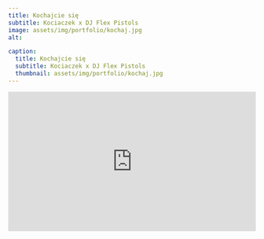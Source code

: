 ```yaml
---
title: Kochajcie się
subtitle: Kociaczek x DJ Flex Pistols
image: assets/img/portfolio/kochaj.jpg
alt: 

caption:
  title: Kochajcie się
  subtitle: Kociaczek x DJ Flex Pistols
  thumbnail: assets/img/portfolio/kochaj.jpg
---
```



<div style="padding-bottom: 56.25%; max-width: 100%; position: relative;"><iframe src="https://www.youtube.com/watch?v=cTGmsJF0IRg" width="800" height="450" style="position: absolute; top: 0px; left: 0px; width: 100%; height: 100%;" frameborder="0"></iframe></div>
